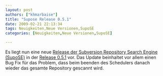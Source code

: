 ```yaml
---
layout: post
authors: ["khmarbaise"]
title: "Supose Release 0.5.1"
date: 2009-02-21 22:13:34
tags: Neuigkeiten,Neue Versionen,SupoSE
categories: [Neuigkeiten,Neue Versionen,SupoSE]

---
```

Es liegt nun eine neue <a href="http://www.supose.org/projects/show/supose">Release der Subversion Repository Search Engine (SupoSE)</a> in der <a href="http://www.supose.org/versions/show/18">Release 0.5.1</a> vor.
Das Update beinhaltet vor allem einen Bug Fix für das Problem, dass beim beenden des Schedulers danach wieder das gesamte Repository gescannt wird.


